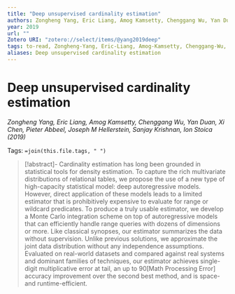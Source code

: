 ```yaml
---
title: "Deep unsupervised cardinality estimation"
authors: Zongheng Yang, Eric Liang, Amog Kamsetty, Chenggang Wu, Yan Duan, Xi Chen, Pieter Abbeel, Joseph M Hellerstein, Sanjay Krishnan, Ion Stoica
year: 2019
url: ""
Zotero URI: "zotero://select/items/@yang2019deep"
tags: to-read, Zongheng-Yang, Eric-Liang, Amog-Kamsetty, Chenggang-Wu, Yan-Duan, Xi-Chen, Pieter-Abbeel, Joseph M-Hellerstein, Sanjay-Krishnan, Ion-Stoica
aliases: Deep unsupervised cardinality estimation
---
```


# Deep unsupervised cardinality estimation  
_Zongheng Yang, Eric Liang, Amog Kamsetty, Chenggang Wu, Yan Duan, Xi Chen, Pieter Abbeel, Joseph M Hellerstein, Sanjay Krishnan, Ion Stoica (2019)_

Tags: `=join(this.file.tags, " ")`

> [!abstract]-
> Cardinality estimation has long been grounded in statistical tools for density estimation. To capture the rich multivariate distributions of relational tables, we propose the use of a new type of high-capacity statistical model: deep autoregressive models. However, direct application of these models leads to a limited estimator that is prohibitively expensive to evaluate for range or wildcard predicates. To produce a truly usable estimator, we develop a Monte Carlo integration scheme on top of autoregressive models that can efficiently handle range queries with dozens of dimensions or more. Like classical synopses, our estimator summarizes the data without supervision. Unlike previous solutions, we approximate the joint data distribution without any independence assumptions. Evaluated on real-world datasets and compared against real systems and dominant families of techniques, our estimator achieves single-digit multiplicative error at tail, an up to 90[Math Processing Error] accuracy improvement over the second best method, and is space- and runtime-efficient.


